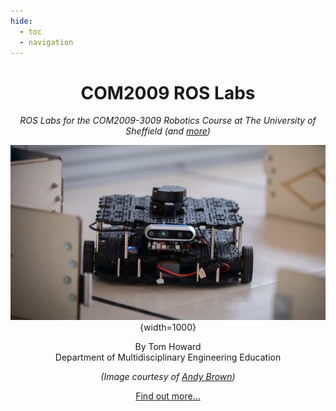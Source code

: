 ```yaml
---
hide:
  - toc 
  - navigation
---
```


<center>

# COM2009 ROS Labs

*ROS Labs for the COM2009-3009 Robotics Course at The University of Sheffield (and [more](./others/amr31001/README.md))* 

![A picture of a TurtleBot3 Waffle in the Diamond Computer Room 3 Robot Arena](./images/waffle/arena_shot.jpg){width=1000} 

By Tom Howard  
Department of Multidisciplinary Engineering Education  

*(Image courtesy of [Andy Brown](https://www.andybrownphoto.co.uk/))*

[Find out more...](./about/README.md)

</center>